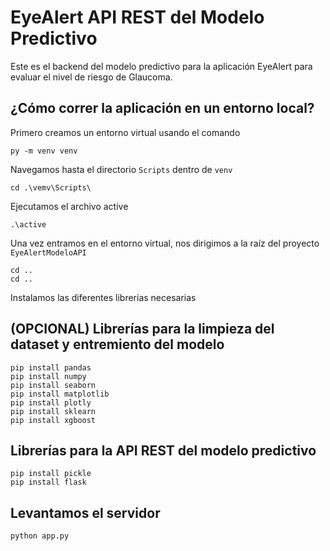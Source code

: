# EyeAlert API REST del Modelo Predictivo

Este es el backend del modelo predictivo para la aplicación EyeAlert para evaluar el nivel de riesgo de Glaucoma.

## ¿Cómo correr la aplicación en un entorno local?

Primero creamos un entorno virtual usando el comando

```
py -m venv venv
```

Navegamos hasta el directorio `Scripts` dentro de `venv`

```
cd .\vemv\Scripts\
```

Ejecutamos el archivo active

```
.\active
```

Una vez entramos en el entorno virtual, nos dirigimos a la raíz del proyecto `EyeAlertModeloAPI`

```
cd ..
cd ..
```

Instalamos las diferentes librerías necesarias

## (OPCIONAL) Librerías para la limpieza del dataset y entremiento del modelo 

```
pip install pandas
pip install numpy
pip install seaborn
pip install matplotlib
pip install plotly
pip install sklearn
pip install xgboost
```

## Librerías para la API REST del modelo predictivo

```
pip install pickle
pip install flask
```

## Levantamos el servidor 

```
python app.py
```

